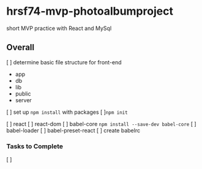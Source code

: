 # hrsf74-mvp-photoalbumproject
short MVP practice with React and MySql



## Overall
[ ] determine basic file structure for front-end
  - app
  - db
  - lib
  - public
  - server

[ ] set up `npm install` with packages
  [ ]`npm init` 

  [ ] react
  [ ] react-dom
  [ ] babel-core `npm install --save-dev babel-core`
  [ ] babel-loader
  [ ] babel-preset-react
    [ ] create babelrc
  

### Tasks to Complete 
[ ] 